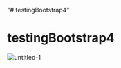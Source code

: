 "# testingBootstrap4" 
# testingBootstrap4


![untitled-1](https://user-images.githubusercontent.com/7759870/34087398-b7326206-e39a-11e7-8638-8b95b27d2642.png)

